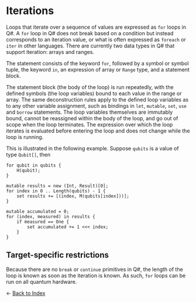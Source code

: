 # Iterations

Loops that iterate over a sequence of values are expressed as `for` loops in Q#. A `for` loop in Q# does not break based on a condition but instead corresponds to an iteration value, or what is often expressed as `foreach` or `iter` in other languages. There are currently two data types in Q# that support iteration: arrays and ranges. 

The statement consists of the keyword `for`, followed by a symbol or symbol tuple, the keyword `in`, an expression of array or `Range` type, and a statement block.

The statement block (the body of the loop) is run repeatedly, with the defined symbols (the loop variables) bound to each value in the range or array.
The same deconstruction rules apply to the defined loop variables as to any other variable assignment, such as bindings in `let`, `mutable`, `set`, `use` and `borrow` statements. The loop variables themselves are immutably bound, cannot be reassigned within the body of the loop, and go out of scope when the loop terminates.
The expression over which the loop iterates is evaluated before entering the loop and does not change while the loop is running.

This is illustrated in the following example. Suppose `qubits` is a value of type `Qubit[]`, then

```qsharp
for qubit in qubits {
    H(qubit);
}

mutable results = new (Int, Result)[0];
for index in 0 .. Length(qubits) - 1 {
    set results += [(index, M(qubits[index]))];
}

mutable accumulated = 0;
for (index, measured) in results {
    if measured == One {
        set accumulated += 1 <<< index;
    }
}
```

## Target-specific restrictions

Because there are no `break` or `continue` primitives in Q#, the length of the loop is known as soon as the iteration is known. As such, `for` loops can be run on all quantum hardware.


← [Back to Index](https://github.com/microsoft/qsharp-language/tree/main/Specifications/Language#index)
